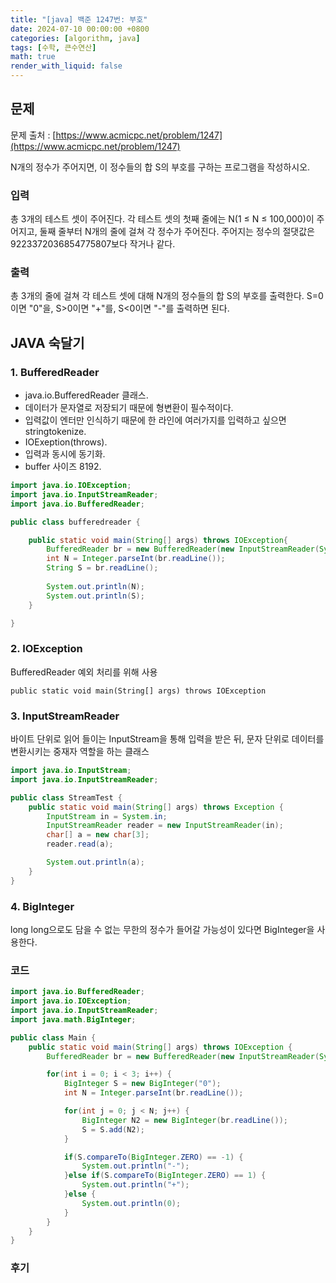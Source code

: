 ```yaml
---
title: "[java] 백준 1247번: 부호"
date: 2024-07-10 00:00:00 +0800
categories: [algorithm, java]
tags: [수학, 큰수연산]
math: true
render_with_liquid: false
---
```


## 문제
문제 출처 : [https://www.acmicpc.net/problem/1247](https://www.acmicpc.net/problem/1247)

N개의 정수가 주어지면, 이 정수들의 합 S의 부호를 구하는 프로그램을 작성하시오.

### 입력

총 3개의 테스트 셋이 주어진다. 각 테스트 셋의 첫째 줄에는 N(1 ≤ N ≤ 100,000)이 주어지고, 둘째 줄부터 N개의 줄에 걸쳐 각 정수가 주어진다. 주어지는 정수의 절댓값은 9223372036854775807보다 작거나 같다.

### 출력

총 3개의 줄에 걸쳐 각 테스트 셋에 대해 N개의 정수들의 합 S의 부호를 출력한다. S=0이면 "0"을, S>0이면 "+"를, S<0이면 "-"를 출력하면 된다.

## JAVA 숙달기

### 1. BufferedReader

- java.io.BufferedReader 클래스.
- 데이터가 문자열로 저장되기 때문에 형변환이 필수적이다.
- 입력값이 엔터만 인식하기 때문에 한 라인에 여러가지를 입력하고 싶으면 stringtokenize.
- IOExeption(throws).
- 입력과 동시에 동기화.
- buffer 사이즈 8192.

```java
import java.io.IOException;
import java.io.InputStreamReader;
import java.io.BufferedReader;

public class bufferedreader {

	public static void main(String[] args) throws IOException{
		BufferedReader br = new BufferedReader(new InputStreamReader(System.in));
		int N = Integer.parseInt(br.readLine());
		String S = br.readLine();
		
		System.out.println(N);
		System.out.println(S);
	}

}
```

### 2. IOException
BufferedReader 예외 처리를 위해 사용

``` public static void main(String[] args) throws IOException ```

### 3. InputStreamReader
바이트 단위로 읽어 들이는 InputStream을 통해 입력을 받은 뒤, 문자 단위로 데이터를 변환시키는 중재자 역할을 하는 클래스

```java
import java.io.InputStream;
import java.io.InputStreamReader;

public class StreamTest {
    public static void main(String[] args) throws Exception {
        InputStream in = System.in;
        InputStreamReader reader = new InputStreamReader(in);
        char[] a = new char[3];
        reader.read(a);

        System.out.println(a);
    }
}
```


### 4. BigInteger
long long으로도 담을 수 없는 무한의 정수가 들어갈 가능성이 있다면 BigInteger을 사용한다.

### 코드

```java
import java.io.BufferedReader;
import java.io.IOException;
import java.io.InputStreamReader;
import java.math.BigInteger;

public class Main {
    public static void main(String[] args) throws IOException {
        BufferedReader br = new BufferedReader(new InputStreamReader(System.in));

        for(int i = 0; i < 3; i++) {
            BigInteger S = new BigInteger("0");
            int N = Integer.parseInt(br.readLine());

            for(int j = 0; j < N; j++) {
                BigInteger N2 = new BigInteger(br.readLine());
                S = S.add(N2);
            }

            if(S.compareTo(BigInteger.ZERO) == -1) {
                System.out.println("-");
            }else if(S.compareTo(BigInteger.ZERO) == 1) {
                System.out.println("+");
            }else {
                System.out.println(0);
            }
        }
    }
}
```

### 후기
